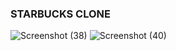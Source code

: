 ### STARBUCKS CLONE
![Screenshot (38)](https://github.com/IZZO29/StarbucksClone/assets/52713855/7d206b42-eb96-4e91-9e65-ff2bd35ed31f)
![Screenshot (40)](https://github.com/IZZO29/StarbucksClone/assets/52713855/c69e6ad2-b25f-4af0-bff2-b3552311ce7e)
